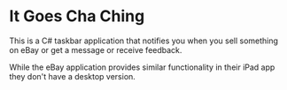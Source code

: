 # It Goes Cha Ching

This is a C# taskbar application that notifies you when you sell something on eBay or get a message or receive feedback.

While the eBay application provides similar functionality in their iPad app they don't have a desktop version.
